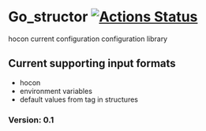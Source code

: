 # Go_structor [![Actions Status](https://github.com/goreflect/go_structor/workflows/CI_dev/badge.svg)](https://github.com/goreflect/go_structor/actions?query=workflow%3ACI_dev) 

hocon current configuration configuration library

## Current supporting input formats

- hocon
- environment variables
- default values from tag in structures

### Version: 0.1
